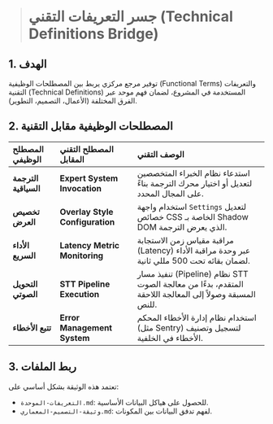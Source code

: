 > # جسر التعريفات التقني (Technical Definitions Bridge)

## 1. الهدف
توفير مرجع مركزي يربط بين المصطلحات الوظيفية (Functional Terms) والتعريفات التقنية (Technical Definitions) المستخدمة في المشروع، لضمان فهم موحد عبر الفرق المختلفة (الأعمال، التصميم، التطوير).

## 2. المصطلحات الوظيفية مقابل التقنية

| المصطلح الوظيفي | المصطلح التقني المقابل | الوصف التقني |
| :--- | :--- | :--- |
| **الترجمة السياقية** | **Expert System Invocation** | استدعاء نظام الخبراء المتخصصين لتعديل أو اختيار محرك الترجمة بناءً على المجال المحدد. |
| **تخصيص العرض** | **Overlay Style Configuration** | استخدام واجهة `Settings` لتعديل خصائص CSS الخاصة بـ Shadow DOM الذي يعرض الترجمة. |
| **الأداء السريع** | **Latency Metric Monitoring** | مراقبة مقياس زمن الاستجابة (Latency) عبر وحدة مراقبة الأداء لضمان بقائه تحت 500 مللي ثانية. |
| **التحويل الصوتي** | **STT Pipeline Execution** | تنفيذ مسار (Pipeline) نظام STT المتقدم، بدءًا من معالجة الصوت المسبقة وصولاً إلى المعالجة اللاحقة للنص. |
| **تتبع الأخطاء** | **Error Management System** | استخدام نظام إدارة الأخطاء المحكم (مثل Sentry) لتسجيل وتصنيف الأخطاء في الخلفية. |

## 3. ربط الملفات
تعتمد هذه الوثيقة بشكل أساسي على:

*   `التعريفات-الموحدة.md`: للحصول على هياكل البيانات الأساسية.
*   `وثيقة-التصميم-المعماري.md`: لفهم تدفق البيانات بين المكونات.
